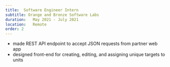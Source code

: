 ```yaml
---
title:  Software Engineer Intern
subtitle: Orange and Bronze Software Labs
duration:   May 2021 - July 2021
location:   Remote
order: 2
---
```


- made REST API endpoint to accept JSON requests from partner web app
- designed front-end for creating, editing, and assigning unique targets to units